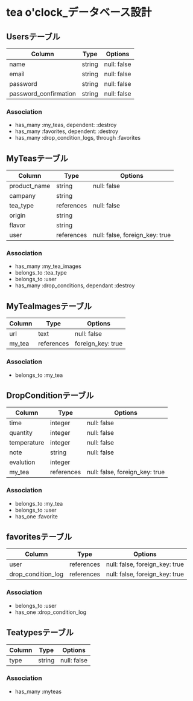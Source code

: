 # tea o'clock_データベース設計

## Usersテーブル
|Column|Type|Options|
|------|----|-------|
|name|string|null: false|
|email|string|null: false|
|password|string|null: false|
|password_confirmation|string|null: false|
### Association
- has_many :my_teas, dependent: :destroy
- has_many :favorites, dependent: :destroy
- has_many :drop_condition_logs, through :favorites


## MyTeasテーブル
|Column|Type|Options|
|------|----|-------|
|product_name|string|null: false|
|campany|string||
|tea_type|references|null: false|
|origin|string||
|flavor|string||
|user|references|null: false, foreign_key: true|
### Association
- has_many :my_tea_images
- belongs_to :tea_type
- belongs_to :user
- has_many :drop_conditions, dependant :destroy

## MyTeaImagesテーブル
|Column|Type|Options|
|------|----|-------|
|url|text|null: false|
|my_tea|references|foreign_key: true|
### Association
- belongs_to :my_tea

## DropConditionテーブル
|Column|Type|Options|
|------|----|-------|
|time|integer|null: false|
|quantity|integer|null: false|
|temperature|integer|null: false|
|note|string|null: false|
|evalution|integer||
|my_tea|references|null: false, foreign_key: true|
### Association
- belongs_to :my_tea
- belongs_to :user
- has_one :favorite

## favoritesテーブル
|Column|Type|Options|
|------|----|-------|
|user|references|null: false, foreign_key: true|
|drop_condition_log|references|null: false, foreign_key: true|
### Association
- belongs_to :user
- has_one :drop_condition_log


## Teatypesテーブル
|Column|Type|Options|
|------|----|-------|
|type|string|null: false|
### Association
- has_many :myteas
